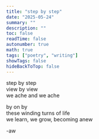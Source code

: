 ```yaml
---
title: "step by step"
date: "2025-05-24"
summary: ""
description: ""
toc: false
readTime: false
autonumber: true
math: true
tags: ["poetry", "writing"]
showTags: false
hideBackToTop: false
---
```


step by step  
view by view  
we ache and we ache  

by on by  
these winding turns of life  
we learn, we grow, becoming anew   

-aw